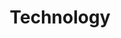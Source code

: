 ---
title : "Technology"
layout: "feature"
description: "Technologies is about advancement, and innovation is to come out with something original and unique, and MHR is combining this tow terms together, to make high quality and affordable helmet for all motorcycle riders."
image : "images/helmet/b1.png"


######### about ###############
about:
  enable : true
  title : "advanced innovation"
  content : "Technologies is about advancement, and innovation is to come out with something original and unique, and MHR is combining this tow terms together, to make high quality and affordable helmet for all motorcycle riders."
  image : "images/helmet/b1.png"


########### Gallery ##########
gallery:
  enable : true
  title : "LIGHT WEIGHT."
  content : "Weighting under 1.4 Kilograms, MHR helmets is comfortable for long rides and road trips. The lightweight materials leaves little to no stress on the neck of the rider."
  image : "images/helmet/b2.png"
  images:
  - "images/gallery/gallery-01.png"
  - "images/gallery/gallery-02.png"
  - "images/gallery/gallery-03.png"


########### funfacts ##########
funfacts:
  enable : true
  title : "AERO DYNAMIC."
  content : "The aerodynamic design of our helmets helps in dealing with turbulence which minimize noises on the road. And with multiple intake and exhaust channels to provide airflow to reduce the drag pressure for a comfortable trip."
  image : "images/helmet/b3.png"
    
########### Career ############
career:
  enable : true
  title : "DURABLE."
  content : "Any good helmet should be able to withstand wear, pressure and damage. MHR's helmet will protect you from the environment you’re riding in, whether it be inclement weather or debris and bugs hitting your visor."
  image : "images/helmet/b4.png"

---